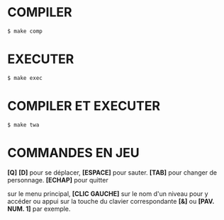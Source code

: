 # COMPILER
    $ make comp

# EXECUTER 
    $ make exec

# COMPILER ET EXECUTER
    $ make twa

# COMMANDES EN JEU
**[Q]** **[D]** pour se déplacer, **[ESPACE]** pour sauter. **[TAB]** pour changer de personnage. **[ECHAP]** pour quitter

sur le menu principal, **[CLIC GAUCHE]** sur le nom d'un niveau pour y accéder ou appui sur la touche du clavier correspondante **[&]** ou **[PAV. NUM. 1]** par exemple.
